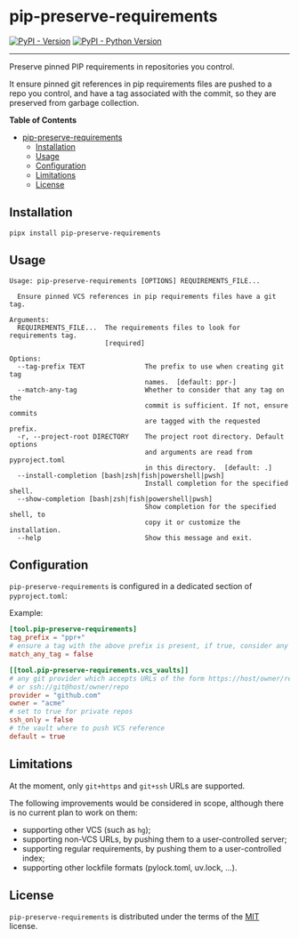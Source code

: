 # pip-preserve-requirements

[![PyPI - Version](https://img.shields.io/pypi/v/pip-preserve-requirements.svg)](https://pypi.org/project/pip-preserve-requirements)
[![PyPI - Python Version](https://img.shields.io/pypi/pyversions/pip-preserve-requirements.svg)](https://pypi.org/project/pip-preserve-requirements)

-----

Preserve pinned PIP requirements in repositories you control.

It ensure pinned git references in pip requirements files are pushed to a repo you
control, and have a tag associated with the commit, so they are preserved from garbage
collection.

**Table of Contents**

- [pip-preserve-requirements](#pip-preserve-requirements)
  - [Installation](#installation)
  - [Usage](#usage)
  - [Configuration](#configuration)
  - [Limitations](#limitations)
  - [License](#license)

## Installation

```console
pipx install pip-preserve-requirements
```

## Usage

```text
Usage: pip-preserve-requirements [OPTIONS] REQUIREMENTS_FILE...

  Ensure pinned VCS references in pip requirements files have a git tag.

Arguments:
  REQUIREMENTS_FILE...  The requirements files to look for requirements tag.
                        [required]

Options:
  --tag-prefix TEXT               The prefix to use when creating git tag
                                  names.  [default: ppr-]
  --match-any-tag                 Whether to consider that any tag on the
                                  commit is sufficient. If not, ensure commits
                                  are tagged with the requested prefix.
  -r, --project-root DIRECTORY    The project root directory. Default options
                                  and arguments are read from pyproject.toml
                                  in this directory.  [default: .]
  --install-completion [bash|zsh|fish|powershell|pwsh]
                                  Install completion for the specified shell.
  --show-completion [bash|zsh|fish|powershell|pwsh]
                                  Show completion for the specified shell, to
                                  copy it or customize the installation.
  --help                          Show this message and exit.
```

## Configuration

`pip-preserve-requirements` is configured in a dedicated section of `pyproject.toml`:

Example:

```toml
[tool.pip-preserve-requirements]
tag_prefix = "ppr+"
# ensure a tag with the above prefix is present, if true, consider any tag is valid
match_any_tag = false

[[tool.pip-preserve-requirements.vcs_vaults]]
# any git provider which accepts URLs of the form https://host/owner/repo
# or ssh://git@host/owner/repo
provider = "github.com"
owner = "acme"
# set to true for private repos
ssh_only = false
# the vault where to push VCS reference
default = true
```

## Limitations

At the moment, only `git+https` and `git+ssh` URLs are supported.

The following improvements would be considered in scope, although there is no current
plan to work on them:

- supporting other VCS (such as `hg`);
- supporting non-VCS URLs, by pushing them to a user-controlled server;
- supporting regular requirements, by pushing them to a user-controlled index;
- supporting other lockfile formats (pylock.toml, uv.lock, ...).

## License

`pip-preserve-requirements` is distributed under the terms of the
[MIT](https://spdx.org/licenses/MIT.html) license.
